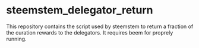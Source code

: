 # steemstem_delegator_return
This repository contains the script used by steemstem to return a fraction of the curation rewards to the delegators.
It requires beem for proprely running.
